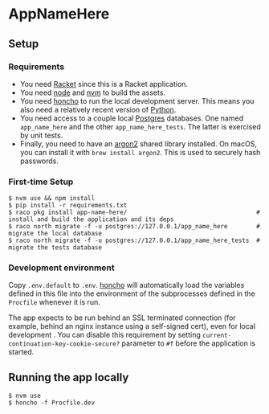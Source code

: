 # AppNameHere

## Setup

### Requirements

* You need [Racket] since this is a Racket application.
* You need [node] and [nvm] to build the assets.
* You need [honcho] to run the local development server.  This means
  you also need a relatively recent version of [Python].
* You need access to a couple local [Postgres] databases.  One named
  `app_name_here` and the other `app_name_here_tests`.  The latter is
  exercised by unit tests.
* Finally, you need to have an [argon2] shared library installed.  On
  macOS, you can install it with `brew install argon2`.  This is used
  to securely hash passwords.

### First-time Setup

    $ nvm use && npm install
    $ pip install -r requirements.txt
    $ raco pkg install app-name-here/                                    # install and build the application and its deps
    $ raco north migrate -f -u postgres://127.0.0.1/app_name_here        # migrate the local database
    $ raco north migrate -f -u postgres://127.0.0.1/app_name_here_tests  # migrate the tests database

### Development environment

Copy `.env.default` to `.env`.  [honcho] will automatically load the
variables defined in this file into the environment of the
subprocesses defined in the `Procfile` whenever it is run.

The app expects to be run behind an SSL terminated connection (for
example, behind an nginx instance using a self-signed cert), even for
local development .  You can disable this requirement by setting
`current-continuation-key-cookie-secure?` parameter to `#f` before the
application is started.

## Running the app locally

    $ nvm use
    $ honcho -f Procfile.dev


[Postgres]: https://www.postgresql.org/
[Python]: https://python.org/
[Racket]: https://racket-lang.org/
[argon2]: https://www.argon2.com/
[honcho]: https://pypi.org/project/honcho/
[node]: https://nodejs.org/en/
[nvm]: https://github.com/nvm-sh/nvm
